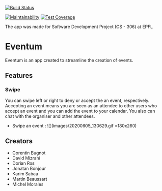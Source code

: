 [![Build Status](https://api.cirrus-ci.com/github/mjmorale/Eventum.svg)](https://cirrus-ci.com/github/mjmorale/Eventum)

[![Maintainability](https://api.codeclimate.com/v1/badges/17f55cc9180ef915e021/maintainability)](https://codeclimate.com/github/mjmorale/Eventum/maintainability)
[![Test Coverage](https://api.codeclimate.com/v1/badges/17f55cc9180ef915e021/test_coverage)](https://codeclimate.com/github/mjmorale/Eventum/test_coverage)

The app was made for Software Development Project (CS - 306) at EPFL

# Eventum

Eventum is an app created to streamline the creation of events.

## Features

### Swipe

You can swipe left or right to deny or accept the an event, respectively. Accepting an event means you are seen as an attendee to other users who accept an event and you can add the event to your calendar. You also can chat with the organiser and other attendees.

* Swipe an event :
![](images/20200605_130629.gif =180x260)

## Creators

* Corentin Bugnot
* David Mizrahi
* Dorian Ros
* Jonatan Bonjour
* Karim Sabaa
* Martin Beaussart
* Michel Morales
